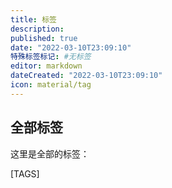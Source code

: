 ```yaml
---
title: 标签
description:
published: true
date: "2022-03-10T23:09:10"
特殊标签标记: #无标签
editor: markdown
dateCreated: "2022-03-10T23:09:10"
icon: material/tag
---
```


## 全部标签

这里是全部的标签：

[TAGS]

